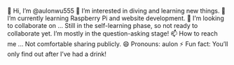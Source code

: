 👋 Hi, I’m @aulonwu555
👀 I’m interested in diving and learning new things.
🌱 I’m currently learning Raspberry Pi and website development.
💞️ I’m looking to collaborate on ... Still in the self-learning phase, so not ready to collaborate yet. I’m mostly in the question-asking stage!
📫 How to reach me ... Not comfortable sharing publicly.
😄 Pronouns: aulon
⚡ Fun fact: You’ll only find out after I’ve had a drink!

<!---
aulonwu555/aulonwu555 is a ✨ special ✨ repository because its `README.md` (this file) appears on your GitHub profile.
You can click the Preview link to take a look at your changes.
--->
